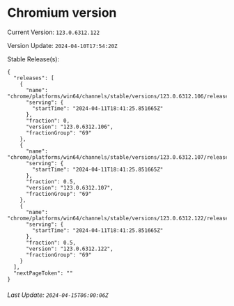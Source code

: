 # Chromium version

Current Version: `123.0.6312.122`

Version Update: `2024-04-10T17:54:20Z`

Stable Release(s):
```
{
  "releases": [
    {
      "name": "chrome/platforms/win64/channels/stable/versions/123.0.6312.106/releases/1712860885",
      "serving": {
        "startTime": "2024-04-11T18:41:25.851665Z"
      },
      "fraction": 0,
      "version": "123.0.6312.106",
      "fractionGroup": "69"
    },
    {
      "name": "chrome/platforms/win64/channels/stable/versions/123.0.6312.107/releases/1712860885",
      "serving": {
        "startTime": "2024-04-11T18:41:25.851665Z"
      },
      "fraction": 0.5,
      "version": "123.0.6312.107",
      "fractionGroup": "69"
    },
    {
      "name": "chrome/platforms/win64/channels/stable/versions/123.0.6312.122/releases/1712860885",
      "serving": {
        "startTime": "2024-04-11T18:41:25.851665Z"
      },
      "fraction": 0.5,
      "version": "123.0.6312.122",
      "fractionGroup": "69"
    }
  ],
  "nextPageToken": ""
}
```

###### Last Update: `2024-04-15T06:00:06Z`
        
